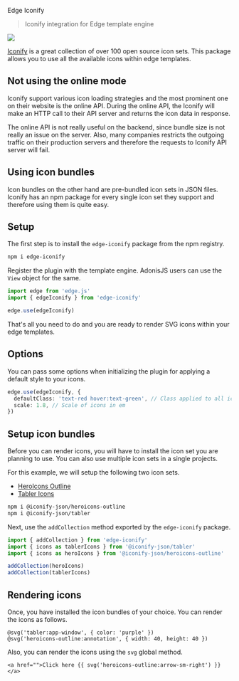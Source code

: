 Edge Iconify

> Iconify integration for Edge template engine

![](./edge_iconify.png)

[Iconify](https://icon-sets.iconify.design/) is a great collection of over 100 open source icon sets. This package allows you to use all the available icons within edge templates.

## Not using the online mode

Iconify support various icon loading strategies and the most prominent one on their website is the online API. During the online API, the Iconify will make an HTTP call to their API server and returns the icon data in response.

The online API is not really useful on the backend, since bundle size is not really an issue on the server. Also, many companies restricts the outgoing traffic on their production servers and therefore the requests to Iconify API server will fail.

## Using icon bundles

Icon bundles on the other hand are pre-bundled icon sets in JSON files. Iconify has an npm package for every single icon set they support and therefore using them is quite easy.

## Setup

The first step is to install the `edge-iconify` package from the npm registry.

```sh
npm i edge-iconify
```

Register the plugin with the template engine. AdonisJS users can use the `View` object for the same.

```ts
import edge from 'edge.js'
import { edgeIconify } from 'edge-iconify'

edge.use(edgeIconify)
```

That's all you need to do and you are ready to render SVG icons within your edge templates.

## Options

You can pass some options when initializing the plugin for applying a default style to your icons.

```ts
edge.use(edgeIconify, {
  defaultClass: 'text-red hover:text-green', // Class applied to all icons
  scale: 1.8, // Scale of icons in em
})
```

## Setup icon bundles

Before you can render icons, you will have to install the icon set you are planning to use. You can also use multiple icon sets in a single projects.

For this example, we will setup the following two icon sets.

- [HeroIcons Outline](https://icon-sets.iconify.design/heroicons-outline/)
- [Tabler Icons](https://icon-sets.iconify.design/tabler/)

```sh
npm i @iconify-json/heroicons-outline
npm i @iconify-json/tabler
```

Next, use the `addCollection` method exported by the `edge-iconify` package.

```ts
import { addCollection } from 'edge-iconify'
import { icons as tablerIcons } from '@iconify-json/tabler'
import { icons as heroIcons } from '@iconify-json/heroicons-outline'

addCollection(heroIcons)
addCollection(tablerIcons)
```

## Rendering icons

Once, you have installed the icon bundles of your choice. You can render the icons as follows.

```edge
@svg('tabler:app-window', { color: 'purple' })
@svg('heroicons-outline:annotation', { width: 40, height: 40 })
```

Also, you can render the icons using the `svg` global method.

```edge
<a href="">Click here {{ svg('heroicons-outline:arrow-sm-right') }}</a>
```
